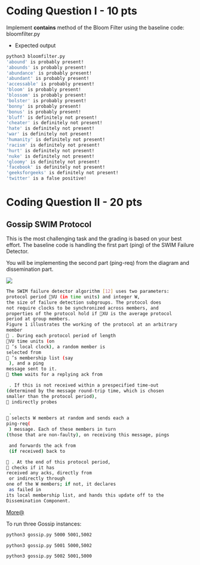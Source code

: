 # Coding Question I - 10 pts

Implement __contains__ method of the Bloom Filter using the baseline code: bloomfilter.py

- Expected output

```sh
python3 bloomfilter.py
'abound' is probably present!
'abounds' is probably present!
'abundance' is probably present!
'abundant' is probably present!
'accessable' is probably present!
'bloom' is probably present!
'blossom' is probably present!
'bolster' is probably present!
'bonny' is probably present!
'bonus' is probably present!
'bluff' is definitely not present!
'cheater' is definitely not present!
'hate' is definitely not present!
'war' is definitely not present!
'humanity' is definitely not present!
'racism' is definitely not present!
'hurt' is definitely not present!
'nuke' is definitely not present!
'gloomy' is definitely not present!
'facebook' is definitely not present!
'geeksforgeeks' is definitely not present!
'twitter' is a false positive!
```

# Coding Question II - 20 pts
## Gossip SWIM Protocol

This is the most challenging task and the grading is based on your best effort. The baseline code is handling the first part (ping) of the SWIM Failure Detector.

You will be implementing the second part (ping-req) from the diagram and dissemination part.

![](https://www.brianstorti.com/assets/images/swim/failure-detection.png)

```sh
The SWIM failure detector algorithm [12] uses two parameters:
protocol period VU (in time units) and integer W,
the size of failure detection subgroups. The protocol does
not require clocks to be synchronized across members, and
properties of the protocol hold if XU is the average protocol
period at group members.
Figure 1 illustrates the working of the protocol at an arbitrary
member 
 . During each protocol period of length
VU time units (on 
 ’s local clock), a random member is
selected from 
 ’s membership list (say 
 ), and a ping
message sent to it. 
 then waits for a replying ack from

 . If this is not received within a prespecified time-out
(determined by the message round-trip time, which is chosen
smaller than the protocol period), 
 indirectly probes

 . 
 selects W members at random and sends each a
ping-req(
 ) message. Each of these members in turn
(those that are non-faulty), on receiving this message, pings

 and forwards the ack from 
 (if received) back to

 . At the end of this protocol period, 
 checks if it has
received any acks, directly from 
 or indirectly through
one of the W members; if not, it declares 
 as failed in
its local membership list, and hands this update off to the
Dissemination Component.
```

[More@](https://pdfs.semanticscholar.org/8712/3307869ac84fc16122043a4a313604bd948f.pdf)

To run three Gossip instances:

```sh
python3 gossip.py 5000 5001,5002
```

```sh
python3 gossip.py 5001 5000,5002
```

```sh
python3 gossip.py 5002 5001,5000
```

